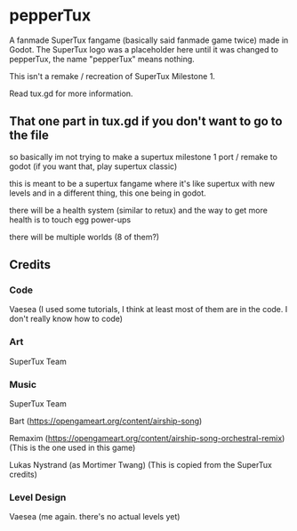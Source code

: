 # pepperTux
A fanmade SuperTux fangame (basically said fanmade game twice) made in Godot. The SuperTux logo was a placeholder here until it was changed to pepperTux, the name "pepperTux" means nothing.

This isn't a remake / recreation of SuperTux Milestone 1.

Read tux.gd for more information.

## That one part in tux.gd if you don't want to go to the file

so basically im not trying to make a supertux milestone 1 port / remake to godot (if you want that, play supertux classic)

this is meant to be a supertux fangame where it's like supertux with new levels and in a different thing, this one being in godot.

there will be a health system (similar to retux) and the way to get more health is to touch egg power-ups

there will be multiple worlds (8 of them?)

## Credits

### Code
Vaesea (I used some tutorials, I think at least most of them are in the code. I don't really know how to code)

### Art
SuperTux Team

### Music
SuperTux Team

Bart (https://opengameart.org/content/airship-song)

Remaxim (https://opengameart.org/content/airship-song-orchestral-remix) (This is the one used in this game)

Lukas Nystrand (as Mortimer Twang) (This is copied from the SuperTux credits)

### Level Design
Vaesea (me again. there's no actual levels yet)
